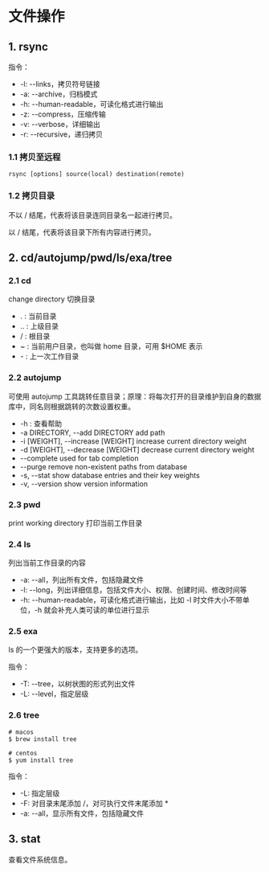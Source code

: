 # 文件操作

## 1. rsync

指令：

- -l: --links，拷贝符号链接
- -a: --archive，归档模式
- -h: --human-readable，可读化格式进行输出
- -z: --compress，压缩传输
- -v: --verbose，详细输出
- -r: --recursive，递归拷贝

### 1.1 拷贝至远程

`rsync [options] source(local) destination(remote)`

### 1.2 拷贝目录

不以 / 结尾，代表将该目录连同目录名一起进行拷贝。

以 / 结尾，代表将该目录下所有内容进行拷贝。

## 2. cd/autojump/pwd/ls/exa/tree

### 2.1 cd

change directory 切换目录

- . : 当前目录
- .. : 上级目录
- / : 根目录
- ~ : 当前用户目录，也叫做 home 目录，可用 $HOME 表示
- \- : 上一次工作目录

### 2.2 autojump

可使用 autojump 工具跳转任意目录；原理：将每次打开的目录维护到自身的数据库中，同名则根据跳转的次数设置权重。

- -h : 查看帮助
- -a DIRECTORY, --add DIRECTORY add path
- -i [WEIGHT], --increase [WEIGHT] increase current directory weight
- -d [WEIGHT], --decrease [WEIGHT] decrease current directory weight
- --complete used for tab completion
- --purge remove non-existent paths from database
- -s, --stat show database entries and their key weights
- -v, --version show version information

### 2.3 pwd

print working directory 打印当前工作目录

### 2.4 ls

列出当前工作目录的内容

- -a: --all，列出所有文件，包括隐藏文件
- -l: --long，列出详细信息，包括文件大小、权限、创建时间、修改时间等
- -h: --human-readable，可读化格式进行输出，比如 -l 时文件大小不带单位，-h 就会补充人类可读的单位进行显示

### 2.5 exa

ls 的一个更强大的版本，支持更多的选项。

指令：

- -T: --tree，以树状图的形式列出文件
- -L: --level，指定层级

### 2.6 tree

```shell
# macos
$ brew install tree

# centos
$ yum install tree
```

指令：

- -L: 指定层级
- -F: 对目录末尾添加 /，对可执行文件末尾添加 \*
- -a: --all，显示所有文件，包括隐藏文件

## 3. stat

查看文件系统信息。

